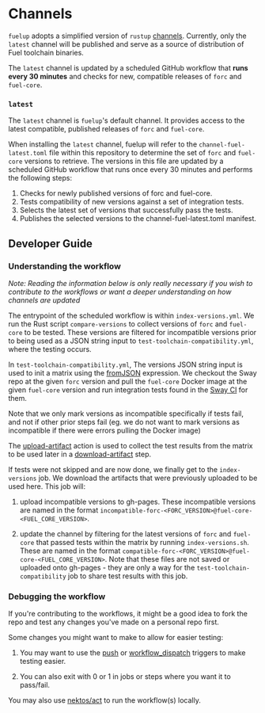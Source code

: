 # Channels

`fuelup` adopts a simplified version of `rustup` [channels](https://rust-lang.github.io/rustup/concepts/channels.html). Currently, only the `latest` channel will be published and serve as a source of distribution of Fuel toolchain binaries.

The `latest` channel is updated by a scheduled GitHub workflow that **runs every 30 minutes** and checks for new, compatible releases of `forc` and `fuel-core`.

### `latest`

The `latest` channel is `fuelup`'s default channel. It provides access to the latest compatible, published releases of `forc` and `fuel-core`.

When installing the `latest` channel, fuelup will refer to the `channel-fuel-latest.toml` file within this repository to determine the set of `forc` and `fuel-core` versions to retrieve. The versions in this file are updated by a scheduled GitHub workflow that runs once every 30 minutes and performs the following steps:

1. Checks for newly published versions of forc and fuel-core.
2. Tests compatibility of new versions against a set of integration tests.
3. Selects the latest set of versions that successfully pass the tests.
4. Publishes the selected versions to the channel-fuel-latest.toml manifest.

## Developer Guide

### Understanding the workflow

_Note: Reading the information below is only really necessary if you wish to contribute to the workflows or want a deeper understanding on how channels are updated_

The entrypoint of the scheduled workflow is within `index-versions.yml`. We run the Rust script `compare-versions` to collect versions of `forc` and `fuel-core` to be tested. These versions are filtered for incompatible versions prior to being used as a JSON string input to `test-toolchain-compatibility.yml`, where the testing occurs.

In `test-toolchain-compatibility.yml`, The versions JSON string input is used to init a matrix using the [fromJSON](https://docs.github.com/en/actions/learn-github-actions/expressions#fromjson) expression. We checkout the Sway repo at the given `forc` version and pull the `fuel-core` Docker image at the given `fuel-core` version and run integration tests found in the [Sway CI](https://github.com/FuelLabs/sway/blob/3bd8eaf4a0f11a3009c9421100cc06c2e897b6c2/.github/workflows/ci.yml#L229-L270) for them.

Note that we only mark versions as incompatible specifically if tests fail, and not if other prior steps fail (eg. we do not want to mark versions as incompatible if there were errors pulling the Docker image)

The [upload-artifact](https://github.com/actions/upload-artifact) action is used to collect the test results from the matrix to be used later in a [download-artifact](https://github.com/actions/download-artifact) step.

If tests were not skipped and are now done, we finally get to the `index-versions` job. We download the artifacts that were previously uploaded to be used here. This job will:

1. upload incompatible versions to gh-pages. These incompatible versions are named in the format `incompatible-forc-<FORC_VERSION>@fuel-core-<FUEL_CORE_VERSION>`.

2. update the channel by filtering for the latest versions of `forc` and `fuel-core` that passed tests within the matrix by running `index-versions.sh`. These are named in the format `compatible-forc-<FORC_VERSION>@fuel-core-<FUEL_CORE_VERSION>`. Note that these files are not saved or uploaded onto gh-pages - they are only a way for the `test-toolchain-compatibility` job to share test results with this job.

### Debugging the workflow

If you're contributing to the workflows, it might be a good idea to fork the repo and test any changes you've made on a personal repo first.

Some changes you might want to make to allow for easier testing:

1. You may want to use the [push](https://docs.github.com/en/actions/using-workflows/triggering-a-workflow#using-a-single-event) or [workflow_dispatch](https://docs.github.com/en/actions/using-workflows/triggering-a-workflow#defining-inputs-for-manually-triggered-workflows) triggers to make testing easier.

2. You can also exit with 0 or 1 in jobs or steps where you want it to pass/fail.

You may also use [nektos/act](https://github.com/nektos/act) to run the workflow(s) locally.
